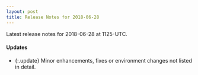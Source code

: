 ```yaml
---
layout: post
title: Release Notes for 2018-06-28
---
```


Latest release notes for 2018-06-28 at 1125-UTC.

<div class='updates' markdown='1'>

#### Updates

- {:.update} Minor enhancements, fixes or environment changes not listed in detail.

</div>


